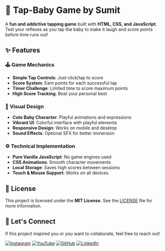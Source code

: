 # 👶 Tap-Baby Game by Sumit

A **fun and addictive tapping game** built with **HTML, CSS, and JavaScript**. Test your reflexes as you tap the baby to make it laugh and score points before time runs out!


## ✨ Features

### 🕹️ **Game Mechanics**
- **Simple Tap Controls**: Just click/tap to score
- **Score System**: Earn points for each successful tap
- **Timer Challenge**: Limited time to score maximum points
- **High Score Tracking**: Beat your personal best

### 🎨 **Visual Design**
- **Cute Baby Character**: Playful animations and expressions
- **Vibrant UI**: Colorful interface with playful elements
- **Responsive Design**: Works on mobile and desktop
- **Sound Effects**: Optional SFX for better immersion

### ⚙️ **Technical Implementation**
- **Pure Vanilla JavaScript**: No game engines used
- **CSS Animations**: Smooth character movements
- **Local Storage**: Saves high scores between sessions
- **Touch & Mouse Support**: Works on all devices


## 📜 License

This project is licensed under the **MIT License**. See the [LICENSE](LICENSE) file for more information.

## 🌟 Let's Connect

If this project inspired you or you want to collaborate, feel free to reach out!

[![Instagram](https://img.icons8.com/fluency/48/instagram-new.png)](https://www.instagram.com/sumittech_360)
[![YouTube](https://img.icons8.com/fluency/48/youtube-play.png)](https://youtube.com/channel/UCiPxbNaC7dloVut6Jc5xHIQ)
[![GitHub](https://img.icons8.com/fluency/48/github.png)](https://github.com/InnovativeSumit)
[![LinkedIn](https://img.icons8.com/fluency/48/linkedin.png)](https://www.linkedin.com/in/sumit-pal-40511a339)

